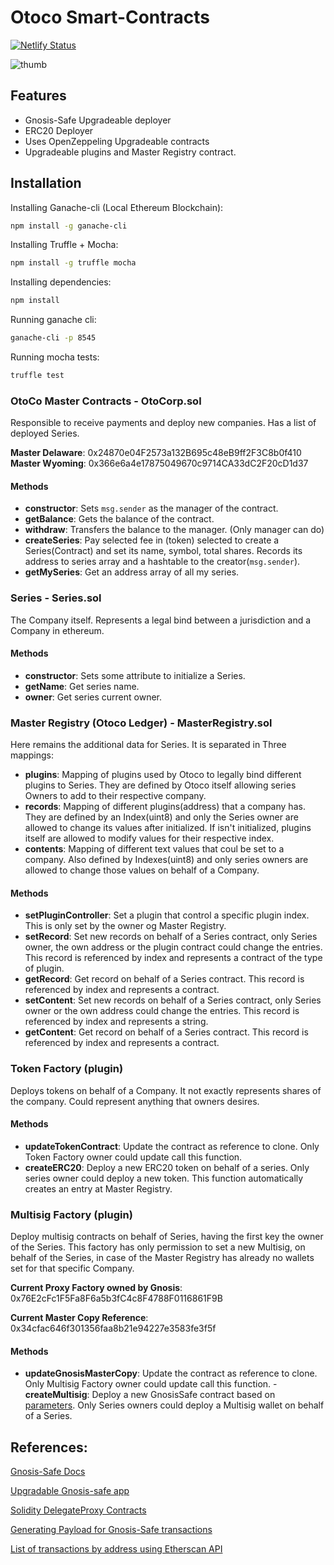 # Otoco Smart-Contracts

[![Netlify Status](https://api.netlify.com/api/v1/badges/9d93e4b2-86e3-4bad-a5c4-dd1570f80680/deploy-status)](https://app.netlify.com/sites/upbeat-shaw-75fa27/deploys)

![thumb](https://user-images.githubusercontent.com/13040410/102030750-b10ef880-3d92-11eb-9041-edc18c9249ae.png)

## Features

- Gnosis-Safe Upgradeable deployer
- ERC20 Deployer
- Uses OpenZeppeling Upgradeable contracts
- Upgradeable plugins and Master Registry contract.

## Installation

Installing Ganache-cli (Local Ethereum Blockchain):

```sh
npm install -g ganache-cli
```

Installing Truffle + Mocha:

```sh
npm install -g truffle mocha
```

Installing dependencies:

```sh
npm install
```

Running ganache cli:

```sh
ganache-cli -p 8545
```

Running mocha tests:

```sh
truffle test
```

### OtoCo Master Contracts - OtoCorp.sol

Responsible to receive payments and deploy new companies. Has a list of deployed Series.

**Master Delaware**: 0x24870e04F2573a132B695c48eB9ff2F3C8b0f410
**Master Wyoming**: 0x366e6a4e17875049670c9714CA33dC2F20cD1d37

#### Methods
- **constructor**: Sets `msg.sender` as the manager of the contract.
- **getBalance**: Gets the balance of the contract.
- **withdraw**: Transfers the balance to the manager. (Only manager can do)
- **createSeries**: Pay selected fee in (token) selected to create a Series(Contract) and set its name, symbol, total shares. Records its address to series array and a hashtable to the creator(`msg.sender`).
- **getMySeries**: Get an address array of all my series.


### Series - Series.sol
The Company itself. Represents a legal bind between a jurisdiction and a Company in ethereum.

#### Methods
- **constructor**: Sets some attribute to initialize a Series.
- **getName**: Get series name.
- **owner**: Get series current owner.

### Master Registry (Otoco Ledger) - MasterRegistry.sol
Here remains the additional data for Series. It is separated in Three mappings:

- **plugins**: Mapping of plugins used by Otoco to legally bind different plugins to Series. They are defined by Otoco itself allowing series Owners to add to their respective company.
- **records**: Mapping of different plugins(address) that a company has. They are defined by an Index(uint8) and only the Series owner are allowed to change its values after initialized. If isn't initialized, plugins itself are allowed to modify values for their respective index.
- **contents**: Mapping of different text values that coul be set to a company. Also defined by Indexes(uint8) and only series owners are allowed to change those values on behalf of a Company.

#### Methods

- **setPluginController**: Set a plugin that control a specific plugin index. This is only set by the owner og Master Registry.
- **setRecord**: Set new records on behalf of a Series contract, only Series owner, the own address or the plugin contract could change the entries. This record is referenced by index and represents a contract of the type of plugin.
- **getRecord**: Get record on behalf of a Series contract. This record is referenced by index and represents a contract.
- **setContent**: Set new records on behalf of a Series contract, only Series owner or the own address could change the entries. This record is referenced by index and represents a string.
- **getContent**: Get record on behalf of a Series contract. This record is referenced by index and represents a contract.

### Token Factory (plugin)
Deploys tokens on behalf of a Company. It not exactly represents shares of the company. Could represent anything that owners desires.

#### Methods

- **updateTokenContract**: Update the contract as reference to clone. Only Token Factory owner could update call this function.
- **createERC20**: Deploy a new ERC20 token on behalf of a series. Only series owner could deploy a new token. This function automatically creates an entry at Master Registry.

### Multisig Factory (plugin)
Deploy multisig contracts on behalf of Series, having the first key the owner of the Series. This factory has only permission to set a new Multisig, on behalf of the Series, in case of the Master Registry has already no wallets set for that specific Company.

**Current Proxy Factory owned by Gnosis**: 0x76E2cFc1F5Fa8F6a5b3fC4c8F4788F0116861F9B

**Current Master Copy Reference**: 0x34cfac646f301356faa8b21e94227e3583fe3f5f

#### Methods

- **updateGnosisMasterCopy**: Update the contract as reference to clone. Only Multisig Factory owner could update call this function.
-**createMultisig**: Deploy a new GnosisSafe contract based on [parameters](https://docs.gnosis.io/safe/docs/contracts_deployment/). Only Series owners could deploy a Multisig wallet on behalf of a Series.

## References:

[Gnosis-Safe Docs](https://gnosis-safe.readthedocs.io/_/downloads/en/v1.0.0/pdf/)

[Upgradable Gnosis-safe app](https://docs.openzeppelin.com/contracts/3.x/upgradeable)

[Solidity DelegateProxy Contracts](https://blog.gnosis.pm/solidity-delegateproxy-contracts-e09957d0f201)

[Generating Payload for Gnosis-Safe transactions](https://ethereum.stackexchange.com/questions/82981/how-to-generate-data-payload-for-a-smart-contract-transaction-programmatically)

[List of transactions by address using Etherscan API](http://api.etherscan.io/api?module=account&action=tokentx&address=0x9f7dd5ea934d188a599567ee104e97fa46cb4496&startblock=0&endblock=999999999&sort=asc&apikey=YourApiKeyToken)